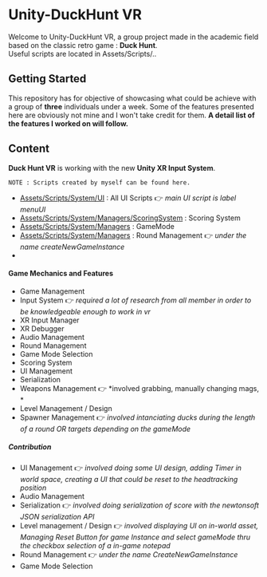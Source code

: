 # Unity-DuckHunt VR

Welcome to Unity-DuckHunt VR, a group project made in the academic field based on the classic retro game : __Duck Hunt__.</br>
Useful scripts are located in Assets/Scripts/..

## Getting Started

This repository has for objective of showcasing what could be achieve with a group of __three__ individuals under a week.
Some of the features presented here are obviously not mine and I won't take credit for them. __A detail list of the features I worked on will follow.__

## Content

__Duck Hunt VR__ is working with the new __Unity XR Input System__.

```
NOTE : Scripts created by myself can be found here.
```

* [Assets/Scripts/System/UI](https://github.com/guyllaumedemers/Unity-DuckHunterVR/tree/main/Assets/Scripts/System/UI) : All UI Scripts 👉 *main UI script is label menuUI*
* [Assets/Scripts/System/Managers/ScoringSystem](https://github.com/guyllaumedemers/Unity-DuckHunterVR/tree/main/Assets/Scripts/System/Managers/Scoring%20System) : Scoring System
* [Assets/Scripts/System/Managers](https://github.com/guyllaumedemers/Unity-DuckHunterVR/tree/main/Assets/Scripts/System/Managers) : GameMode
* [Assets/Scripts/System/Managers](https://github.com/guyllaumedemers/Unity-DuckHunterVR/tree/main/Assets/Scripts/System/Managers) : Round Management 👉 *under the name createNewGameInstance*
* 

#### Game Mechanics and Features

* Game Management
* Input System 👉 *required a lot of research from all member in order to be knowledgeable enough to work in vr*
* XR Input Manager
* XR Debugger
* Audio Management
* Round Management
* Game Mode Selection
* Scoring System
* UI Management
* Serialization
* Weapons Management 👉 *involved grabbing, manually changing mags, *
* Level Management / Design
* Spawner Management 👉 *involved intanciating ducks during the length of a round OR targets depending on the gameMode*

##### Contribution

* UI Management 👉 *involved doing some UI design, adding Timer in world space, creating a UI that could be reset to the headtracking position*
* Audio Management
* Serialization 👉 *involved doing serialization of score with the newtonsoft JSON serialization API*
* Level management / Design 👉 *involved displaying UI on in-world asset, Managing Reset Button for game Instance and select gameMode thru the checkbox selection of a in-game notepad*
* Round Management 👉 *under the name CreateNewGameInstance*
* Game Mode Selection
